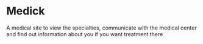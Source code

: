 # Medick
A medical site to view the specialties, communicate with the medical center and find out information about you if you want treatment there
